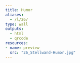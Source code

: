 ```yaml
---
title: Humor
aliases:
  - /l/26/
type: wall
outputs:
  - html
  - qrcode
resources:
- name: preview
  src: "26_Stellwand-Humor.jpg"
---
```

